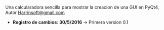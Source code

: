Una calcularadora sencilla  para mostrar la creacion de una 
GUI en PyQt4, Autor Harrinsoft@gmail.com

* **Registro de cambios**:
    **30/5/2016**
    -> Primera version 0.1

